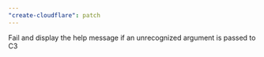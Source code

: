 ```yaml
---
"create-cloudflare": patch
---
```


Fail and display the help message if an unrecognized argument is passed to C3
